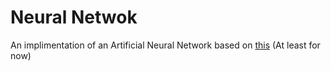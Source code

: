 # Neural Netwok
An implimentation of an Artificial Neural Network based on [this](towardsdatascience.com/math-neural-network-from-scratch-in-python-d6da9f29ce65) (At least for now)
